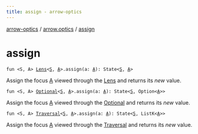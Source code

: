 ```yaml
---
title: assign - arrow-optics
---
```


[arrow-optics](../index.html) / [arrow.optics](index.html) / [assign](./assign.html)

# assign

`fun <S, A> `[`Lens`](-lens.html)`<`[`S`](assign.html#S)`, `[`A`](assign.html#A)`>.assign(a: `[`A`](assign.html#A)`): State<`[`S`](assign.html#S)`, `[`A`](assign.html#A)`>`

Assign the focus [A](assign.html#A) viewed through the [Lens](-lens.html) and returns its *new* value.

`fun <S, A> `[`Optional`](-optional.html)`<`[`S`](assign.html#S)`, `[`A`](assign.html#A)`>.assign(a: `[`A`](assign.html#A)`): State<`[`S`](assign.html#S)`, Option<`[`A`](assign.html#A)`>>`

Assign the focus [A](assign.html#A) viewed through the [Optional](-optional.html) and returns its *new* value.

`fun <S, A> `[`Traversal`](-traversal.html)`<`[`S`](assign.html#S)`, `[`A`](assign.html#A)`>.assign(a: `[`A`](assign.html#A)`): State<`[`S`](assign.html#S)`, ListK<`[`A`](assign.html#A)`>>`

Assign the focus [A](assign.html#A) viewed through the [Traversal](-traversal.html) and returns its *new* value.

